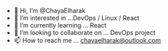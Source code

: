 - 👋 Hi, I’m @ChayaElharak
- 👀 I’m interested in ...DevOps / Linux / React 
- 🌱 I’m currently learning ... React 
- 💞️ I’m looking to collaborate on ... DevOps project 
- 📫 How to reach me ... chayaelharak@outlook.com

<!---
ChayaElharek/ChayaElharek is a ✨ special ✨ repository because its `README.md` (this file) appears on your GitHub profile.
You can click the Preview link to take a look at your changes.
--->
